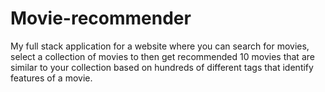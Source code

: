 # Movie-recommender
My full stack application for a website where you can search for movies, select a collection of movies to then get recommended 10 movies that are similar to your collection based on hundreds of different tags that identify features of a movie.
